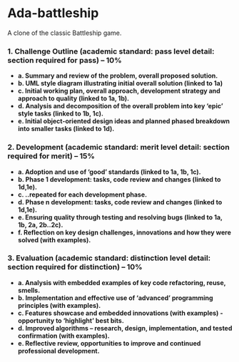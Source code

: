 # Ada-battleship
A clone of the classic Battleship game.

### 1. Challenge Outline (academic standard: pass level detail: section required for pass) – 10%

- **a. Summary and review of the problem, overall proposed solution.**
- **b. UML style diagram illustrating initial overall solution (linked to 1a)**
- **c. Initial working plan, overall approach, development strategy and approach to quality (linked to 1a,  1b).** 
- **d. Analysis and decomposition of the overall problem into key ‘epic’ style tasks (linked to 1b, 1c).**
- **e. Initial object-oriented design ideas and planned phased breakdown into smaller tasks (linked to 1d).** 

### 2. Development (academic standard: merit level detail: section required for merit) – 15%

- **a. Adoption and use of ‘good’ standards (linked to 1a, 1b, 1c).** 
- **b. Phase 1 development: tasks, code review and changes (linked to 1d,1e).** 
- **c. ..repeated for each development phase.** 
- **d. Phase n development: tasks, code review and changes (linked to 1d,1e).** 
- **e. Ensuring quality through testing and resolving bugs (linked to 1a, 1b, 2a, 2b..2c).** 
- **f. Reflection on key design challenges, innovations and how they were solved (with examples).** 

### 3. Evaluation (academic standard: distinction level detail: section required for distinction) – 10% 

- **a. Analysis with embedded examples of key code refactoring, reuse, smells.** 
- **b. Implementation and effective use of ‘advanced’ programming principles (with examples).**
- **c. Features showcase and embedded innovations (with examples) - opportunity to ‘highlight’ best bits.**
- **d. Improved algorithms – research, design, implementation, and tested confirmation (with examples).** 
- **e. Reflective review, opportunities to improve and continued professional development.**
